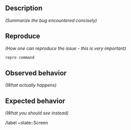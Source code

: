 ## Description

*(Summarize the bug encountered concisely)*

## Reproduce

*(How one can reproduce the issue - this is very important)*

```bash
repro command
```

## Observed behavior

*(What actually happens)*

## Expected behavior

*(What you should see instead)*

/label ~state::Screen
